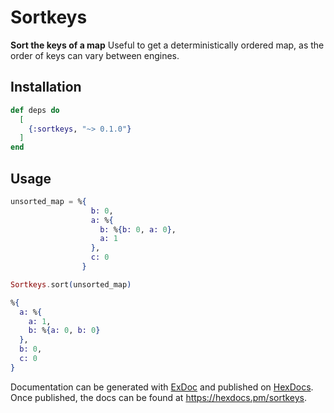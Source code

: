 # Sortkeys

**Sort the keys of a map**
Useful to get a deterministically ordered map, as the order of keys can vary between engines.



## Installation

```elixir
def deps do
  [
    {:sortkeys, "~> 0.1.0"}
  ]
end
```

## Usage

```elixir
unsorted_map = %{
                  b: 0, 
                  a: %{
                    b: %{b: 0, a: 0}, 
                    a: 1
                  }, 
                  c: 0
                }

Sortkeys.sort(unsorted_map)

%{
  a: %{
    a: 1, 
    b: %{a: 0, b: 0}
  }, 
  b: 0, 
  c: 0
}
```

Documentation can be generated with [ExDoc](https://github.com/elixir-lang/ex_doc)
and published on [HexDocs](https://hexdocs.pm). Once published, the docs can
be found at <https://hexdocs.pm/sortkeys>.

